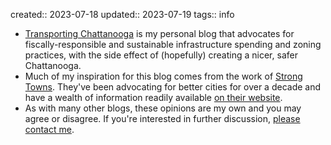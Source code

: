 created:: 2023-07-18
updated:: 2023-07-19
tags:: info

- [Transporting Chattanooga](Home) is my personal blog that advocates for fiscally-responsible and sustainable infrastructure spending and zoning practices, with the side effect of (hopefully) creating a nicer, safer Chattanooga.
- Much of my inspiration for this blog comes from the work of [Strong Towns](https://www.strongtowns.org). They've been advocating for better cities for over a decade and have a wealth of information readily available [on their website](https://www.strongtowns.org).
- As with many other blogs, these opinions are my own and you may agree or disagree. If you're interested in further discussion, [please contact me](mailto:info@transportingchatt.com).